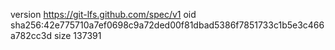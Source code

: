 version https://git-lfs.github.com/spec/v1
oid sha256:42e775710a7ef0698c9a72ded00f81dbad5386f7851733c1b5e3c466a782cc3d
size 137391
